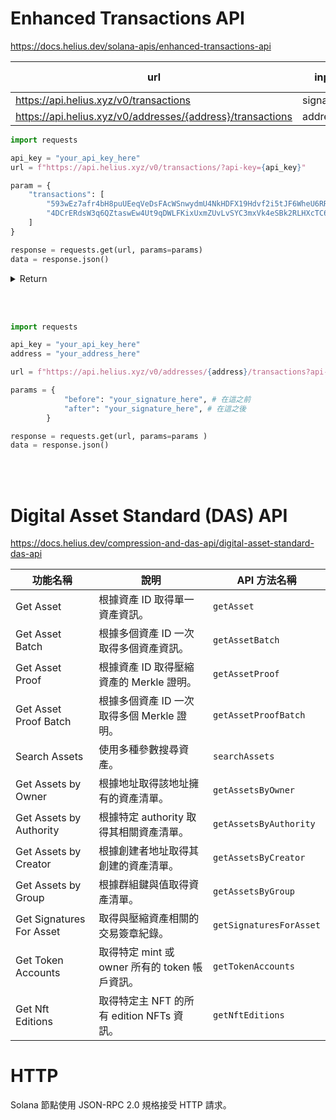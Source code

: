 
# Enhanced Transactions API
https://docs.helius.dev/solana-apis/enhanced-transactions-api


| url  | input  | input type| output  |
|--|--|--|--|
|https://api.helius.xyz/v0/transactions | signatures | list | [] |
|https://api.helius.xyz/v0/addresses/{address}/transactions  | address | str | [] |
```python
import requests

api_key = "your_api_key_here"
url = f"https://api.helius.xyz/v0/transactions/?api-key={api_key}"

param = {
    "transactions": [
        "593wEz7afr4bH8puUEeqVeDsFAcWSnwydmU4NkHDFX19Hdvf2i5tJF6WheU6RRd6F7jHgUh6kEvujiUPCo36x8Do",
        "4DCrERdsW3q6QZtaswEw4Ut9qDWLFKixUxmZUvLvSYC3mxVk4eSBk2RLHXcTC6TkFb93eycvPiTeWC71kFFQiyj9"
    ]
}

response = requests.get(url, params=params)
data = response.json()
```

<details>
<summary>Return</summary>

```python
[
  {
    "description": "Human readable interpretation of the transaction",
    "type": "UNKNOWN",
    "source": "FORM_FUNCTION",
    "fee": 5000,
    "feePayer": "8cRrU1NzNpjL3k2BwjW3VixAcX6VFc29KHr4KZg8cs2Y",
    "signature": "yy5BT9benHhx8fGCvhcAfTtLEHAtRJ3hRTzVL16bdrTCWm63t2vapfrZQZLJC3RcuagekaXjSs2zUGQvbcto8DK",
    "slot": 148277128,
    "timestamp": 1656442333,
    "nativeTransfers": [
      {
        "fromUserAccount": "text",
        "toUserAccount": "text",
        "amount": 1
      }
    ],
    "tokenTransfers": [
      {
        "fromUserAccount": "text",
        "toUserAccount": "text",
        "fromTokenAccount": "text",
        "toTokenAccount": "text",
        "tokenAmount": 1,
        "mint": "DsfCsbbPH77p6yeLS1i4ag9UA5gP9xWSvdCx72FJjLsx"
      }
    ],
    "accountData": [
      {
        "account": "text",
        "nativeBalanceChange": 1,
        "tokenBalanceChanges": [
          {
            "userAccount": "F54ZGuxyb2gA7vRjzWKLWEMQqCfJxDY1whtqtjdq4CJ",
            "tokenAccount": "2kvmbRybhrcptDnwyNv6oiFGFEnRVv7MvVyqsxkirgdn",
            "mint": "DUSTawucrTsGU8hcqRdHDCbuYhCPADMLM2VcCb8VnFnQ",
            "rawTokenAmount": {
              "tokenAmount": "text",
              "decimals": 1
            }
          }
        ]
      }
    ],
    "transactionError": {
      "error": "text"
    },
    "instructions": [
      {
        "accounts": [
          "8uX6yiUuH4UjUb1gMGJAdkXorSuKshqsFGDCFShcK88B"
        ],
        "data": "kdL8HQJrbbvQRGXmoadaja1Qvs",
        "programId": "MEisE1HzehtrDpAAT8PnLHjpSSkRYakotTuJRPjTpo8",
        "innerInstructions": [
          {
            "accounts": [
              "text"
            ],
            "data": "text",
            "programId": "text"
          }
        ]
      }
    ],
    "events": {
      "nft": {
        "description": "text",
        "type": "NFT_BID",
        "source": "FORM_FUNCTION",
        "amount": 1000000,
        "fee": 5000,
        "feePayer": "8cRrU1NzNpjL3k2BwjW3VixAcX6VFc29KHr4KZg8cs2Y",
        "signature": "4jzQxVTaJ4Fe4Fct9y1aaT9hmVyEjpCqE2bL8JMnuLZbzHZwaL4kZZvNEZ6bEj6fGmiAdCPjmNQHCf8v994PAgDf",
        "slot": 148277128,
        "timestamp": 1656442333,
        "saleType": "AUCTION",
        "buyer": "text",
        "seller": "text",
        "staker": "text",
        "nfts": [
          {
            "mint": "DsfCsbbPH77p6yeLS1i4ag9UA5gP9xWSvdCx72FJjLsx",
            "tokenStandard": "NonFungible"
          }
        ]
      },
      "swap": {
        "nativeInput": {
          "account": "2uySTNgvGT2kwqpfgLiSgeBLR3wQyye1i1A2iQWoPiFr",
          "amount": "100000000"
        },
        "nativeOutput": {
          "account": "2uySTNgvGT2kwqpfgLiSgeBLR3wQyye1i1A2iQWoPiFr",
          "amount": "100000000"
        },
        "tokenInputs": [
          {
            "userAccount": "F54ZGuxyb2gA7vRjzWKLWEMQqCfJxDY1whtqtjdq4CJ",
            "tokenAccount": "2kvmbRybhrcptDnwyNv6oiFGFEnRVv7MvVyqsxkirgdn",
            "mint": "DUSTawucrTsGU8hcqRdHDCbuYhCPADMLM2VcCb8VnFnQ",
            "rawTokenAmount": {
              "tokenAmount": "text",
              "decimals": 1
            }
          }
        ],
        "tokenOutputs": [
          {
            "userAccount": "F54ZGuxyb2gA7vRjzWKLWEMQqCfJxDY1whtqtjdq4CJ",
            "tokenAccount": "2kvmbRybhrcptDnwyNv6oiFGFEnRVv7MvVyqsxkirgdn",
            "mint": "DUSTawucrTsGU8hcqRdHDCbuYhCPADMLM2VcCb8VnFnQ",
            "rawTokenAmount": {
              "tokenAmount": "text",
              "decimals": 1
            }
          }
        ],
        "tokenFees": [
          {
            "userAccount": "F54ZGuxyb2gA7vRjzWKLWEMQqCfJxDY1whtqtjdq4CJ",
            "tokenAccount": "2kvmbRybhrcptDnwyNv6oiFGFEnRVv7MvVyqsxkirgdn",
            "mint": "DUSTawucrTsGU8hcqRdHDCbuYhCPADMLM2VcCb8VnFnQ",
            "rawTokenAmount": {
              "tokenAmount": "text",
              "decimals": 1
            }
          }
        ],
        "nativeFees": [
          {
            "account": "2uySTNgvGT2kwqpfgLiSgeBLR3wQyye1i1A2iQWoPiFr",
            "amount": "100000000"
          }
        ],
        "innerSwaps": [
          {
            "tokenInputs": [
              {
                "fromUserAccount": "text",
                "toUserAccount": "text",
                "fromTokenAccount": "text",
                "toTokenAccount": "text",
                "tokenAmount": 1,
                "mint": "DsfCsbbPH77p6yeLS1i4ag9UA5gP9xWSvdCx72FJjLsx"
              }
            ],
            "tokenOutputs": [
              {
                "fromUserAccount": "text",
                "toUserAccount": "text",
                "fromTokenAccount": "text",
                "toTokenAccount": "text",
                "tokenAmount": 1,
                "mint": "DsfCsbbPH77p6yeLS1i4ag9UA5gP9xWSvdCx72FJjLsx"
              }
            ],
            "tokenFees": [
              {
                "fromUserAccount": "text",
                "toUserAccount": "text",
                "fromTokenAccount": "text",
                "toTokenAccount": "text",
                "tokenAmount": 1,
                "mint": "DsfCsbbPH77p6yeLS1i4ag9UA5gP9xWSvdCx72FJjLsx"
              }
            ],
            "nativeFees": [
              {
                "fromUserAccount": "text",
                "toUserAccount": "text",
                "amount": 1
              }
            ],
            "programInfo": {
              "source": "ORCA",
              "account": "whirLbMiicVdio4qvUfM5KAg6Ct8VwpYzGff3uctyCc",
              "programName": "ORCA_WHIRLPOOLS",
              "instructionName": "whirlpoolSwap"
            }
          }
        ]
      },
      "compressed": {
        "type": "COMPRESSED_NFT_MINT",
        "treeId": "text",
        "assetId": "text",
        "leafIndex": 1,
        "instructionIndex": 1,
        "innerInstructionIndex": 1,
        "newLeafOwner": "text",
        "oldLeafOwner": "text"
      },
      "distributeCompressionRewards": {
        "amount": 1
      },
      "setAuthority": {
        "account": "text",
        "from": "text",
        "to": "text",
        "instructionIndex": 1,
        "innerInstructionIndex": 1
      }
    }
  }
]
```

</details>

<br><br>


```python
import requests

api_key = "your_api_key_here"
address = "your_address_here"

url = f"https://api.helius.xyz/v0/addresses/{address}/transactions?api-key={api_key}"

params = {
            "before": "your_signature_here", # 在這之前
            "after": "your_signature_here", # 在這之後
        }

response = requests.get(url, params=params )
data = response.json()
```

<br><br>

# Digital Asset Standard (DAS) API
https://docs.helius.dev/compression-and-das-api/digital-asset-standard-das-api

| 功能名稱                    | 說明                                                               | API 方法名稱               |
|---------------------------|--------------------------------------------------------------------|----------------------------|
| Get Asset                 | 根據資產 ID 取得單一資產資訊。                                    | `getAsset`                 |
| Get Asset Batch           | 根據多個資產 ID 一次取得多個資產資訊。                            | `getAssetBatch`           |
| Get Asset Proof           | 根據資產 ID 取得壓縮資產的 Merkle 證明。                          | `getAssetProof`           |
| Get Asset Proof Batch     | 根據多個資產 ID 一次取得多個 Merkle 證明。                        | `getAssetProofBatch`      |
| Search Assets             | 使用多種參數搜尋資產。                                            | `searchAssets`            |
| Get Assets by Owner       | 根據地址取得該地址擁有的資產清單。                                | `getAssetsByOwner`        |
| Get Assets by Authority   | 根據特定 authority 取得其相關資產清單。                           | `getAssetsByAuthority`    |
| Get Assets by Creator     | 根據創建者地址取得其創建的資產清單。                              | `getAssetsByCreator`      |
| Get Assets by Group       | 根據群組鍵與值取得資產清單。                                      | `getAssetsByGroup`        |
| Get Signatures For Asset  | 取得與壓縮資產相關的交易簽章紀錄。                                | `getSignaturesForAsset`   |
| Get Token Accounts        | 取得特定 mint 或 owner 所有的 token 帳戶資訊。                    | `getTokenAccounts`        |
| Get Nft Editions          | 取得特定主 NFT 的所有 edition NFTs 資訊。                        | `getNftEditions`          |


# HTTP
Solana 節點使用 JSON-RPC 2.0 規格接受 HTTP 請求。